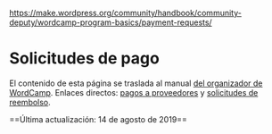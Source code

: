 https://make.wordpress.org/community/handbook/community-deputy/wordcamp-program-basics/payment-requests/

# Solicitudes de pago

El contenido de esta página se traslada al manual [del organizador de WordCamp](https://make.wordpress.org/community/handbook/wordcamp-organizer/first-steps/budget-and-finances/). Enlaces directos: [pagos a proveedores](https://make.wordpress.org/community/handbook/wordcamp-organizer/first-steps/budget-and-finances/submitting-payment-requests/) y [solicitudes de reembolso](https://make.wordpress.org/community/handbook/wordcamp-organizer/first-steps/budget-and-finances/reimbursement-requests/).

==Última actualización: 14 de agosto de 2019==